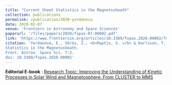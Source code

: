 ```yaml
---
title: "Current Sheet Statistics in the Magnetosheath"
collection: publications
permalink: /publication/2020-yordanova
date: 2020-02-07
venue: 'Frontiers in Astronomy and Space Sciences'
paperurl: '/files/papers/2020/fspas-07-00002.pdf'
link: 'https://www.frontiersin.org/articles/10.3389/fspas.2020.00002/full'
citation: 'Yordanova, E., Vörös, Z., <b>Raptis, S. </b> & Karlsson, T. (2020). Current Sheet
Statistics in the Magnetosheath.
Front. Astron. Space Sci. 7:2.
doi: 10.3389/fspas.2020.00002'
---
```

**Editorial E-book** :  [Research Topic: Improving the Understanding of Kinetic Processes in Solar Wind and Magnetosphere: From CLUSTER to MMS](/files/papers/2020/9782889662418.PDF)
